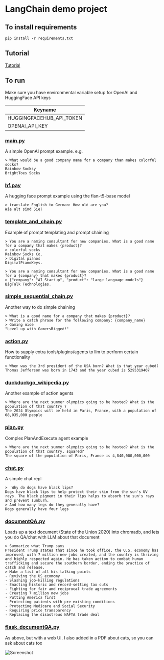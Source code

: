 # LangChain demo project

## To install requirements

```pip install -r requirements.txt```

## Tutorial

[Tutorial](tutorial/index.md)

## To run

Make sure you have environmental variable setup for OpenAI and HuggingFace API keys

| Keyname                  |
|--------------------------|
| HUGGINGFACEHUB_API_TOKEN |
| OPENAI_API_KEY           |

### [main.py](main.py)

A simple OpenAI prompt example. e.g.
```
> What would be a good company name for a company than makes colorful socks?
Rainbow Socksy
BrightToes Socks
```

### [hf.pay](hf.py)

A hugging face prompt example using the flan-t5-base model
```
> translate English to German: How old are you?
Wie alt sind Sie?
```

### [template_and_chain.py](template_and_chain.py)
Example of prompt templating and prompt chaining
```
> You are a naming consultant for new companies. What is a good name for a company that makes {product}?
> colorful socks
Rainbow Socks Co.
> Digital pianos
DigitalPianoKeys.
```
```
> You are a naming consultant for new companies. What is a good name for a {company} that makes {product}?
> {"company": "AI Startup", "product": "large language models"}
BigTalk Technologies.
```

### [simple_sequential_chain.py](simple_sequential_chain.py)
Another way to do simple chaining
```
> What is a good name for a company that makes {product}?
> Write a catch phrase for the following company: {company_name}
> Gaming mice
"Level up with GamersRigged!"
```

### [action.py](action.py)
How to supply extra tools/plugins/agents to llm to perform certain functionality
```
> When was the 3rd president of the USA born? What is that year cubed?
Thomas Jefferson was born in 1743 and the year cubed is 5295319407
```

### [duckduckgo_wikipedia.py](duckduckgo_wikipedia.py)
Another example of action agents
```
> Where are the next summer olympics going to be hosted? What is the population of that country ?
The 2024 Olympics will be held in Paris, France, with a population of 68,035,000 people
```
 

### [plan.py](plan.py)
Complex PlanAndExecute agent example
```
> Where are the next summer olympics going to be hosted? What is the population of that country, squared?
The square of the population of Paris, France is 4,840,000,000,000
```

### [chat.py](chat.py)
A simple chat repl
```
>  Why do dogs have black lips?
Dogs have black lips to help protect their skin from the sun's UV rays. The black pigment in their lips helps to absorb the sun's rays and prevent sunburn.
> And how many legs do they generally have?
Dogs generally have four legs

```

### [documentQA.py](documentQA.py)
Loads up a text document (State of the Union 2020) into chromadb, and lets you do QA/chat with LLM about that document
```
> Summarize what Trump says
President Trump states that since he took office, the U.S. economy has improved, with 7 million new jobs created, and the country is thriving and highly respected again. He has taken action to combat human trafficking and secure the southern border, ending the practice of catch and release.
> Make a list of all his talking points
- Reviving the US economy
- Slashing job-killing regulations
- Enacting historic and record-setting tax cuts
- Fighting for fair and reciprocal trade agreements
- Creating 7 million new jobs
- Putting America first
- Protecting patients with pre-existing conditions
- Protecting Medicare and Social Security
- Requiring price transparency
- Replacing the disastrous NAFTA trade deal
```

### [flask_documentQA.py](documentQA.py)
As above, but with a web UI. I also added in a PDF about cats, so you can ask about cats too

![Screenshot](/2023-08-17_17-59-46.png?raw=true "Screenshot")
